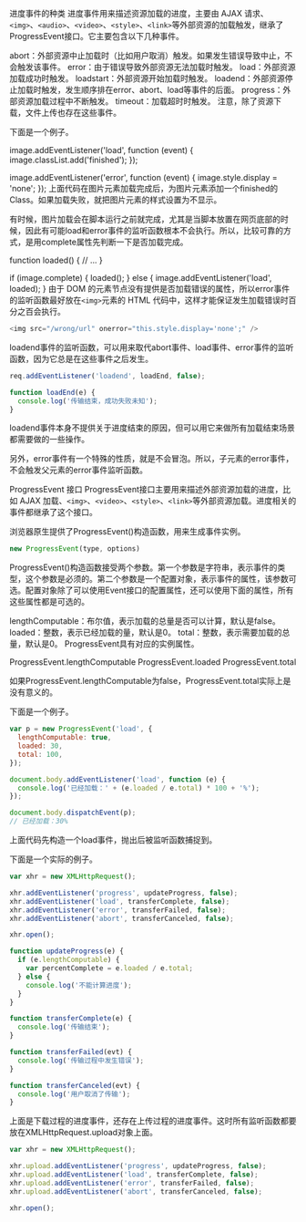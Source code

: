 进度事件的种类
进度事件用来描述资源加载的进度，主要由 AJAX 请求、`<img>`、`<audio>`、`<video>`、`<style>`、`<link>`等外部资源的加载触发，继承了ProgressEvent接口。它主要包含以下几种事件。

abort：外部资源中止加载时（比如用户取消）触发。如果发生错误导致中止，不会触发该事件。
error：由于错误导致外部资源无法加载时触发。
load：外部资源加载成功时触发。
loadstart：外部资源开始加载时触发。
loadend：外部资源停止加载时触发，发生顺序排在error、abort、load等事件的后面。
progress：外部资源加载过程中不断触发。
timeout：加载超时时触发。
注意，除了资源下载，文件上传也存在这些事件。

下面是一个例子。

image.addEventListener('load', function (event) {
  image.classList.add('finished');
});

image.addEventListener('error', function (event) {
  image.style.display = 'none';
});
上面代码在图片元素加载完成后，为图片元素添加一个finished的 Class。如果加载失败，就把图片元素的样式设置为不显示。

有时候，图片加载会在脚本运行之前就完成，尤其是当脚本放置在网页底部的时候，因此有可能load和error事件的监听函数根本不会执行。所以，比较可靠的方式，是用complete属性先判断一下是否加载完成。

function loaded() {
  // ...
}

if (image.complete) {
  loaded();
} else {
  image.addEventListener('load', loaded);
}
由于 DOM 的元素节点没有提供是否加载错误的属性，所以error事件的监听函数最好放在`<img>`元素的 HTML 代码中，这样才能保证发生加载错误时百分之百会执行。

```javascript
<img src="/wrong/url" onerror="this.style.display='none';" />
```

loadend事件的监听函数，可以用来取代abort事件、load事件、error事件的监听函数，因为它总是在这些事件之后发生。

```javascript
req.addEventListener('loadend', loadEnd, false);

function loadEnd(e) {
  console.log('传输结束，成功失败未知');
}
```

loadend事件本身不提供关于进度结束的原因，但可以用它来做所有加载结束场景都需要做的一些操作。

另外，error事件有一个特殊的性质，就是不会冒泡。所以，子元素的error事件，不会触发父元素的error事件监听函数。

ProgressEvent 接口
ProgressEvent接口主要用来描述外部资源加载的进度，比如 AJAX 加载、`<img>`、`<video>`、`<style>`、`<link>`等外部资源加载。进度相关的事件都继承了这个接口。

浏览器原生提供了ProgressEvent()构造函数，用来生成事件实例。

```javascript
new ProgressEvent(type, options)
```

ProgressEvent()构造函数接受两个参数。第一个参数是字符串，表示事件的类型，这个参数是必须的。第二个参数是一个配置对象，表示事件的属性，该参数可选。配置对象除了可以使用Event接口的配置属性，还可以使用下面的属性，所有这些属性都是可选的。

lengthComputable：布尔值，表示加载的总量是否可以计算，默认是false。
loaded：整数，表示已经加载的量，默认是0。
total：整数，表示需要加载的总量，默认是0。
ProgressEvent具有对应的实例属性。

ProgressEvent.lengthComputable
ProgressEvent.loaded
ProgressEvent.total


如果ProgressEvent.lengthComputable为false，ProgressEvent.total实际上是没有意义的。

下面是一个例子。

```javascript
var p = new ProgressEvent('load', {
  lengthComputable: true,
  loaded: 30,
  total: 100,
});

document.body.addEventListener('load', function (e) {
  console.log('已经加载：' + (e.loaded / e.total) * 100 + '%');
});

document.body.dispatchEvent(p);
// 已经加载：30%
```

上面代码先构造一个load事件，抛出后被监听函数捕捉到。

下面是一个实际的例子。

```javascript
var xhr = new XMLHttpRequest();

xhr.addEventListener('progress', updateProgress, false);
xhr.addEventListener('load', transferComplete, false);
xhr.addEventListener('error', transferFailed, false);
xhr.addEventListener('abort', transferCanceled, false);

xhr.open();

function updateProgress(e) {
  if (e.lengthComputable) {
    var percentComplete = e.loaded / e.total;
  } else {
    console.log('不能计算进度');
  }
}

function transferComplete(e) {
  console.log('传输结束');
}

function transferFailed(evt) {
  console.log('传输过程中发生错误');
}

function transferCanceled(evt) {
  console.log('用户取消了传输');
}
```

上面是下载过程的进度事件，还存在上传过程的进度事件。这时所有监听函数都要放在XMLHttpRequest.upload对象上面。

```javascript
var xhr = new XMLHttpRequest();

xhr.upload.addEventListener('progress', updateProgress, false);
xhr.upload.addEventListener('load', transferComplete, false);
xhr.upload.addEventListener('error', transferFailed, false);
xhr.upload.addEventListener('abort', transferCanceled, false);

xhr.open();
```